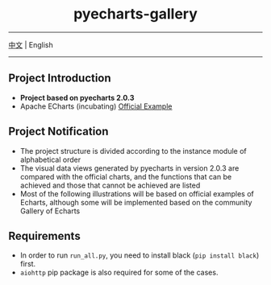 <h1 align="center">pyecharts-gallery</h1>

---

[中文](./README.md) | English

---

## Project Introduction

* **Project based on pyecharts 2.0.3**
* Apache ECharts (incubating) [Official Example](https://www.echartsjs.com/examples/zh/)

## Project Notification

* The project structure is divided according to the instance module of alphabetical order
* The visual data views generated by pyecharts in version 2.0.3 are compared with the official charts, and the functions that can be achieved and those that cannot be achieved are listed
* Most of the following illustrations will be based on official examples of Echarts, although some will be implemented based on the community Gallery of Echarts

## Requirements

* In order to run `run_all.py`, you need to install black (`pip install black`) first.
* `aiohttp` pip package is also required for some of the cases.
